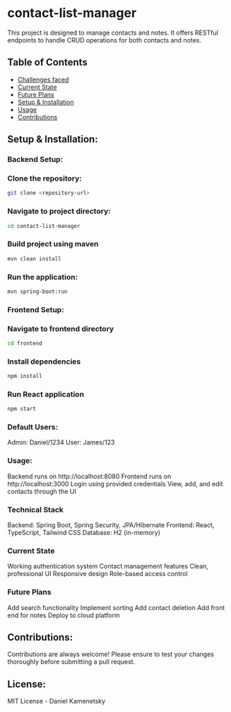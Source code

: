 # contact-list-manager

This project is designed to manage contacts and notes. It offers RESTful endpoints to handle CRUD operations for both contacts and notes.

## Table of Contents

- [Challenges faced](#challenges-faced)
- [Current State](#current-state)
- [Future Plans](#future-plans)
- [Setup & Installation](#setup--installation)
- [Usage](#usage)
- [Contributions](#contributions)

## Setup & Installation:

### Backend Setup:

### Clone the repository:

```bash
git clone <repository-url>
```

### Navigate to project directory:

```bash
cd contact-list-manager
```

### Build project using maven

```bash
mvn clean install
```

### Run the application:

```bash
mvn spring-boot:run
```

### Frontend Setup:

### Navigate to frontend directory

```bash
cd frontend
```

### Install dependencies

```bash
npm install
```

### Run React application

```bash
npm start
```

### Default Users:

Admin: Daniel/1234
User: James/123

### Usage:

Backend runs on http://localhost:8080
Frontend runs on http://localhost:3000
Login using provided credentials
View, add, and edit contacts through the UI

### Technical Stack

Backend: Spring Boot, Spring Security, JPA/Hibernate
Frontend: React, TypeScript, Tailwind CSS
Database: H2 (in-memory)

### Current State

Working authentication system
Contact management features
Clean, professional UI
Responsive design
Role-based access control

### Future Plans

Add search functionality
Implement sorting
Add contact deletion
Add front end for notes
Deploy to cloud platform

## Contributions:

Contributions are always welcome! Please ensure to test your changes thoroughly before submitting a pull request.

## License:

MIT License - Daniel Kamenetsky
